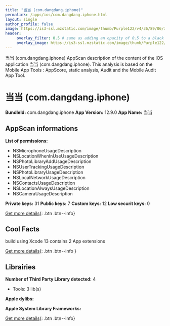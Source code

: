 ```yaml
---
title: "当当 (com.dangdang.iphone)"
permalink: /apps/ios/com.dangdang.iphone.html
layout: single
author_profile: false
image: https://is3-ssl.mzstatic.com/image/thumb/Purple122/v4/36/89/06/36890668-ebf1-dea2-47e0-d1ec92dbe728/AppIcon-1x_U007emarketing-0-5-0-0-85-220.png/512x512bb.jpg
header: 
     overlay_filter: 0.5 # same as adding an opacity of 0.5 to a black background
     overlay_image: https://is3-ssl.mzstatic.com/image/thumb/Purple122/v4/36/89/06/36890668-ebf1-dea2-47e0-d1ec92dbe728/AppIcon-1x_U007emarketing-0-5-0-0-85-220.png/512x512bb.jpg
---
```

当当 (com.dangdang.iphone) AppScan description of the content of the iOS application 当当 (com.dangdang.iphone). This analysis is based on the Mobile App Tools : AppScore, static analysis, Audit and the Mobile Audit App Tool.

# 当当 (com.dangdang.iphone)

**BundleId:** com.dangdang.iphone
**App Version:** 12.9.0
**App Name:** 当当


## AppScan informations 

**List of permissions:** 
- NSMicrophoneUsageDescription
- NSLocationWhenInUseUsageDescription
- NSPhotoLibraryAddUsageDescription
- NSUserTrackingUsageDescription
- NSPhotoLibraryUsageDescription
- NSLocalNetworkUsageDescription
- NSContactsUsageDescription
- NSLocationAlwaysUsageDescription
- NSCameraUsageDescription
  
  
**Private keys:** 31
**Public keys:** 7
**Custom keys:** 12
**Low securit keys:** 0
  
[Get more details](/pricing.html){: .btn .btn--info}

## Cool Facts

build using Xcode 13
contains 2 App extensions
  
[Get more details](/pricing.html){: .btn .btn--info }

## Librairies 
**Number of Third Party Library detected:** 4
- Tools: 3 lib(s)


**Apple dylibs:**


**Apple System Library Frameworks:**


  
[Get more details](/pricing.html){: .btn .btn--info}

